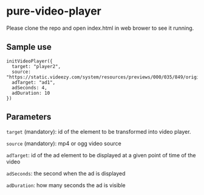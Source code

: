 # pure-video-player

Please clone the repo and open index.html in web brower to see it running.

## Sample use

```
initVideoPlayer({
  target: "player2",
  source: "https://static.videezy.com/system/resources/previews/000/035/849/original/WL057.mp4",
  adTarget: "ad1",
  adSeconds: 4,
  adDuration: 10
})
```

## Parameters

`target` (mandatory): id of the element to be transformed into video player.

`source` (mandatory): mp4 or ogg video source

`adTarget`: id of the ad element to be displayed at a given point of time of the video

`adSeconds`: the second when the ad is displayed

`adDuration`: how many seconds the ad is visible
